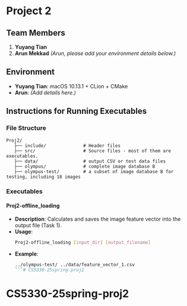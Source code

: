 # Project 2

## Team Members
1. **Yuyang Tian**
2. **Arun Mekkad** *(Arun, please add your environment details below.)*

## Environment
- **Yuyang Tian**: macOS 10.13.1 + CLion + CMake
- **Arun**: *(Add details here.)*

## Instructions for Running Executables

### File Structure
  ```
  Proj2/
     ├── include/              # Header files
     ├── src/                  # Source files - most of them are executables.
     ├── data/                 # output CSV or test data files
     ├── olympus/              # complete image database B
     ├── olympus-test/         # a subset of image database B for testing, including 18 images
  ```



### Executables
#### **Proj2-offline_loading**
- **Description**: Calculates and saves the image feature vector into the output file (Task 1).
- **Usage**:
  ```bash
  Proj2-offline_loading [input_dir] [output_filename]
  ```
- **Example**:
  ```bash
  ../olympus-test/ ../data/feature_vector_1.csv
  ```# CS5330-25spring-proj2
# CS5330-25spring-proj2
